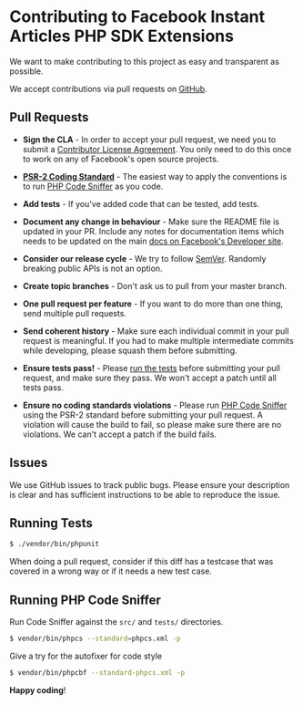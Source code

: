 # Contributing to Facebook Instant Articles PHP SDK Extensions
We want to make contributing to this project as easy and transparent as possible.

We accept contributions via pull requests on [GitHub](https://github.com/facebook/facebook-instant-articles-sdk-extensions-php).

## Pull Requests
- **Sign the CLA** - In order to accept your pull request, we need you to submit a [Contributor License Agreement](https://code.facebook.com/cla). You only need to do this once to work on any of Facebook's open source projects.

- **[PSR-2 Coding Standard](https://github.com/php-fig/fig-standards/blob/master/accepted/PSR-2-coding-style-guide.md)** - The easiest way to apply the conventions is to run [PHP Code Sniffer](https://github.com/squizlabs/PHP_CodeSniffer) as you code.

- **Add tests** - If you've added code that can be tested, add tests.

- **Document any change in behaviour** - Make sure the README file is updated in your PR. Include any notes for documentation items which needs to be updated on the main [docs on Facebook's Developer site](https://developers.facebook.com/docs/instant-articles/sdk/).

- **Consider our release cycle** - We try to follow [SemVer](http://semver.org/). Randomly breaking public APIs is not an option.

- **Create topic branches** - Don't ask us to pull from your master branch.

- **One pull request per feature** - If you want to do more than one thing, send multiple pull requests.

- **Send coherent history** - Make sure each individual commit in your pull request is meaningful. If you had to make multiple intermediate commits while developing, please squash them before submitting.

- **Ensure tests pass!** - Please [run the tests](https://github.com/facebook/facebook-instant-articles-sdk-extensions-php#testing-and-developing) before submitting your pull request, and make sure they pass. We won't accept a patch until all tests pass.

- **Ensure no coding standards violations** - Please run [PHP Code Sniffer](https://github.com/squizlabs/PHP_CodeSniffer) using the PSR-2 standard before submitting your pull request. A violation will cause the build to fail, so please make sure there are no violations. We can't accept a patch if the build fails.


## Issues
We use GitHub issues to track public bugs. Please ensure your description is clear and has sufficient instructions to be able to reproduce the issue.


## Running Tests

``` bash
$ ./vendor/bin/phpunit
```

When doing a pull request, consider if this diff has a testcase that was covered in a wrong way or if it needs a new test case.


## Running PHP Code Sniffer

Run Code Sniffer against the `src/` and `tests/` directories.

``` bash
$ vendor/bin/phpcs --standard=phpcs.xml -p
```

Give a try for the autofixer for code style

``` bash
$ vendor/bin/phpcbf --standard-phpcs.xml -p
```
**Happy coding**!
